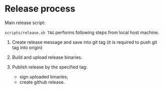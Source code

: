 # Release process

Main release script:

`scripts/release.sh TAG` performs following steps from local host machine.

1. Create release message and save into git tag (it is required to push git tag into origin)

2. Build and upload release binaries.

3. Publish release by the specified tag:
   - sign uploaded binaries;
   - create github release.

